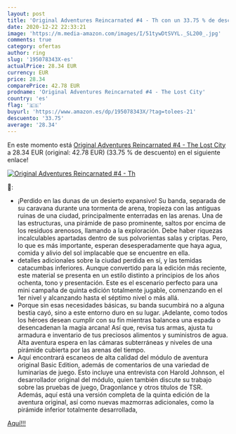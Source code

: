 ```yaml
---
layout: post
title: 'Original Adventures Reincarnated #4 - Th con un 33.75 % de descuento'
date: 2020-12-22 22:33:21
image: 'https://m.media-amazon.com/images/I/51tywDtSVYL._SL200_.jpg'
comments: true
category: ofertas
author: ring
slug: '195078343X-es'
actualPrice: 28.34 EUR
currency: EUR
price: 28.34
comparePrice: 42.78 EUR
prodname: 'Original Adventures Reincarnated #4 - The Lost City'
country: 'es'
flag: '🇪🇸'
buyurl: 'https://www.amazon.es/dp/195078343X/?tag=tolees-21'
descuento: '33.75'
average: '28.34'
---
```


En este momento está [Original Adventures Reincarnated #4 - The Lost City](https://www.amazon.es/dp/195078343X/?tag=tolees-21) a 28.34 EUR (original: 42.78 EUR) (33.75 %  de descuento) en el siguiente enlace!

[![Original Adventures Reincarnated #4 - Th](https://m.media-amazon.com/images/I/51tywDtSVYL._SL200_.jpg)](https://www.amazon.es/dp/195078343X/?tag=tolees-21)

🔎:

- ¡Perdido en las dunas de un desierto expansivo! Su banda, separada de su caravana durante una tormenta de arena, tropieza con las antiguas ruinas de una ciudad, principalmente enterradas en las arenas. Una de las estructuras, una pirámide de paso prominente, saltos por encima de los residuos arenosos, llamando a la exploración. Debe haber riquezas incalculables apartadas dentro de sus polvorientas salas y criptas. Pero, lo que es más importante, esperan desesperadamente que haya agua, comida y alivio del sol implacable que se encuentre en ella.
- detalles adicionales sobre la ciudad perdida en sí, y las temidas catacumbas inferiores. Aunque convertido para la edición más reciente, este material se presenta en un estilo distinto a principios de los años ochenta, tono y presentación. Este es el escenario perfecto para una mini campaña de quinta edición totalmente jugable, comenzando en el 1er nivel y alcanzando hasta el séptimo nivel o más allá.
- Porque sin esas necesidades básicas, su banda sucumbirá no a alguna bestia cayó, sino a este entorno duro en su lugar. ¡Adelante, como todos los héroes desean cumplir con su fin mientras balancea una espada o desencadenan la magia arcana! Así que, revisa tus armas, ajusta tu armadura e inventario de tus preciosos alimentos y suministros de agua. Alta aventura espera en las cámaras subterráneas y niveles de una pirámide cubierta por las arenas del tiempo.
- Aquí encontrará escaneos de alta calidad del módulo de aventura original Basic Edition, además de comentarios de una variedad de luminarias de juego. Esto incluye una entrevista con Harold Johnson, el desarrollador original del módulo, quien también discute su trabajo sobre las pruebas de juego, Dragonlance y otros títulos de TSR. Además, aquí está una versión completa de la quinta edición de la aventura original, así como nuevas mazmorras adicionales, como la pirámide inferior totalmente desarrollada,

[Aquí!!!](https://www.amazon.es/dp/195078343X/?tag=tolees-21)
